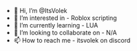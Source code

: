 - 👋 Hi, I’m @ItsVolek
- 👀 I’m interested in - Roblox scripting
- 🌱 I’m currently learning - LUA
- 💞️ I’m looking to collaborate on - N/A
- 📫 How to reach me - itsvolek on discord

<!---
ItsVolek/ItsVolek is a ✨ special ✨ repository because its `README.md` (this file) appears on your GitHub profile.
You can click the Preview link to take a look at your changes.
--->
